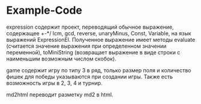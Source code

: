 # Example-Code
expression содержит проект, переводящий обычное выражение, содержащее +-*/ lcm, gcd, reverse, unaryMinus, Const, Variable, на язык выражений ExpressionEl. Полученное выражение имеет методы evaluate (считается значение выражения при определенном значении переменной), toMiniString (возвращает выражение в виде строки с наименьшим возможным числом скобок).

game содержит игру по типу 3 в ряд, только размер поля и количество фишек для победы указываются при создании игры. Также есть возможность игры в 2, 3, 4 и турнир.

md2html переводит разметку md2 в html.
